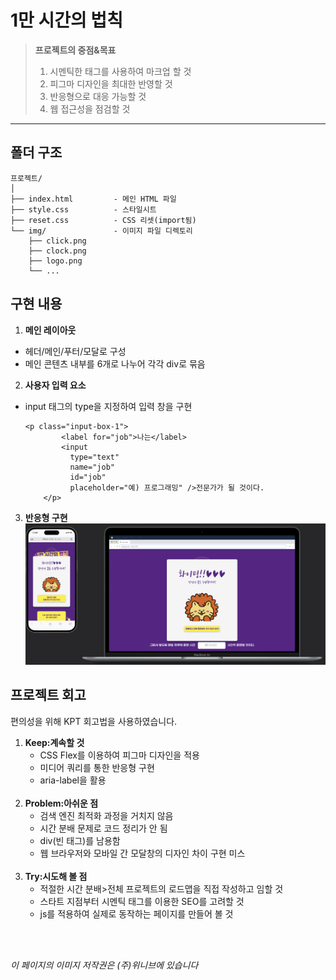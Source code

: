 # 1만 시간의 법칙 #
> **프로젝트의 중점&목표**
> 1. 시멘틱한 태그를 사용하여 마크업 할 것
> 2. 피그마 디자인을 최대한 반영할 것
> 3. 반응형으로 대응 가능할 것
> 4. 웹 접근성을 점검할 것

***
## 폴더 구조 ##

```
프로젝트/
│
├── index.html         - 메인 HTML 파일
├── style.css          - 스타일시트
├── reset.css          - CSS 리셋(import됨)
└── img/               - 이미지 파일 디렉토리
    ├── click.png
    ├── clock.png
    ├── logo.png
    └── ...
```

## 구현 내용 ##
1. **메인 레이아웃**
  - 헤더/메인/푸터/모달로 구성
  - 메인 콘텐츠 내부를 6개로 나누어 각각 div로 묶음
2. **사용자 입력 요소**
- input 태그의 type을 지정하여 입력 창을 구현
  ```
  <p class="input-box-1">
          <label for="job">나는</label>
          <input
            type="text"
            name="job"
            id="job"
            placeholder="예) 프로그래밍" />전문가가 될 것이다.
      </p>
  ```
3. **반응형 구현**
![반응형 스크린샷](./10000_modal.png)

## 프로젝트 회고 ##
편의성을 위해 KPT 회고법을 사용하였습니다.
1. **Keep:계속할 것**
   - CSS Flex를 이용하여 피그마 디자인을 적용
   - 미디어 쿼리를 통한 반응형 구현
   - aria-label을 활용
    <br>
2. **Problem:아쉬운 점**
   - 검색 엔진 최적화 과정을 거치지 않음
   - 시간 분배 문제로 코드 정리가 안 됨
   - div(빈 태그)를 남용함
   - 웹 브라우저와 모바일 간 모달창의 디자인 차이 구현 미스
    <br>
3. **Try:시도해 볼 점**
   - 적절한 시간 분배>전체 프로젝트의 로드맵을 직접 작성하고 임할 것
   - 스타트 지점부터 시멘틱 태그를 이용한 SEO를 고려할 것
   - js를 적용하여 실제로 동작하는 페이지를 만들어 볼 것
<br>
<br>

*이 페이지의 이미지 저작권은 (주)위니브에 있습니다*
